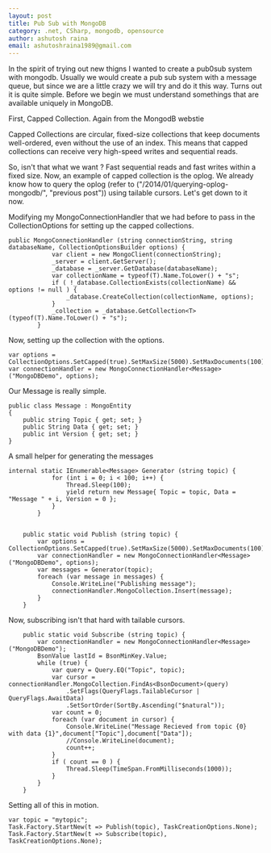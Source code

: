 ```yaml
---
layout: post
title: Pub Sub with MongoDB
category: .net, CSharp, mongodb, opensource
author: ashutosh raina
email: ashutoshraina1989@gmail.com
---
```

In the spirit of trying out new thigns I wanted to create a pub0sub system with mongodb. Usually we would create a pub sub system with a message queue, but since we are a little crazy we will try and do it this way. Turns out it is quite simple. Before we begin we must understand somethings that are available uniquely in MongoDB.
<!--excerpt-->
First, Capped Collection. Again from the MongodB webstie 

Capped Collections are circular, fixed-size collections that keep documents well-ordered, even without the use of an index. This means that capped collections can receive very high-speed writes and sequential reads.

So, isn't that what we want ? Fast sequential reads and fast writes within a fixed size. Now, an example of capped collection is the oplog. We already know how to query the oplog (refer to ("/2014/01/querying-oplog-mongodb/", "previous post")) using tailable cursors. Let's get down to it now.

Modifying my MongoConnectionHandler that we had before to pass in the CollectionOptions for setting up the capped collections.

    public MongoConnectionHandler (string connectionString, string databaseName, CollectionOptionsBuilder options) {
                var client = new MongoClient(connectionString);
                _server = client.GetServer();
                _database = _server.GetDatabase(databaseName);
                var collectionName = typeof(T).Name.ToLower() + "s";
                if ( !_database.CollectionExists(collectionName) && options != null ) {
                    _database.CreateCollection(collectionName, options);
                }
                _collection = _database.GetCollection<T>(typeof(T).Name.ToLower() + "s");
            }

Now, setting up the collection with the options.

    var options = CollectionOptions.SetCapped(true).SetMaxSize(5000).SetMaxDocuments(100);
    var connectionHandler = new MongoConnectionHandler<Message>("MongoDBDemo", options);

Our Message is really simple.

    public class Message : MongoEntity
    {
        public string Topic { get; set; }
        public String Data { get; set; }
        public int Version { get; set; }
    }

A small helper for generating the messages

    internal static IEnumerable<Message> Generator (string topic) {
                for (int i = 0; i < 100; i++) {
                    Thread.Sleep(100);
                    yield return new Message{ Topic = topic, Data = "Message " + i, Version = 0 };
                }
            }


        public static void Publish (string topic) {
            var options = CollectionOptions.SetCapped(true).SetMaxSize(5000).SetMaxDocuments(100);
            var connectionHandler = new MongoConnectionHandler<Message>("MongoDBDemo", options);
            var messages = Generator(topic);
            foreach (var message in messages) {
                Console.WriteLine("Publishing message");
                connectionHandler.MongoCollection.Insert(message);
            }
        }

Now, subscribing isn't that hard with tailable cursors.

        public static void Subscribe (string topic) {
            var connectionHandler = new MongoConnectionHandler<Message>("MongoDBDemo");
            BsonValue lastId = BsonMinKey.Value;
            while (true) {
                var query = Query.EQ("Topic", topic);
                var cursor = connectionHandler.MongoCollection.FindAs<BsonDocument>(query)
                    .SetFlags(QueryFlags.TailableCursor | QueryFlags.AwaitData)
                    .SetSortOrder(SortBy.Ascending("$natural"));
                var count = 0;
                foreach (var document in cursor) {
                    Console.WriteLine("Message Recieved from topic {0} with data {1}",document["Topic"],document["Data"]);
                    //Console.WriteLine(document);
                    count++;
                }
                if ( count == 0 ) {
                    Thread.Sleep(TimeSpan.FromMilliseconds(1000));
                }
            }  
        }

Setting all of this in motion.

    var topic = "mytopic";
    Task.Factory.StartNew(t => Publish(topic), TaskCreationOptions.None);
    Task.Factory.StartNew(t => Subscribe(topic), TaskCreationOptions.None); 